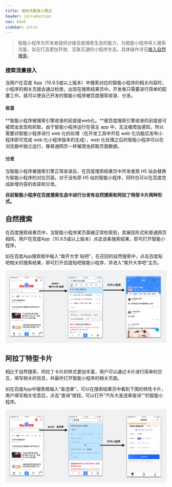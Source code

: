 ```yaml
---
title: 搜索流量接入概述
header: introduction
nav: book
sidebar: intro
---
```


> 智能小程序为开发者提供对接百度搜索生态的能力，为智能小程序导入搜索流量，旨在打造更加开放、互联互通的小程序生态。具体操作详见<a href="https://smartprogram.baidu.com/docs/develop/flow/rank/">接入自然搜索</a>。

### 搜索流量接入 
当用户在百度 App（10.9.5或以上版本）中搜索对应的智能小程序的相关内容时，小程序的相关页面会通过检索，出现在搜索结果页中。开发者只需要进行简单的配置工作，就可以使自己开发的智能小程序被百度搜索收录、分发。

#### 收录

**智能小程序被搜索引擎收录的前提是web化。**被百度搜索引擎收录的前提是可被爬虫发现和抓取，由于智能小程序运行在宿主 app 中，无法被爬虫感知，所以需要对智能小程序进行 web 化的处理（在开发工具中开启 web 化功能后发布小程序即可完成 web 化小程序版本的生成），web 化处理之后的智能小程序可以在浏览器中独立运行，像普通网页一样被爬虫抓取页面数据。
#### 分发
当智能小程序被搜索引擎正常收录后，在百度搜索结果页中开发者原 H5 站会替换为智能小程序的对应页面。对于没有原 H5 站的智能小程序，同时也可以在百度完成新增内容的收录和分发。

**目前智能小程序在百度搜索生态中进行分发有自然搜索和阿拉丁特型卡片两种形式。**

## 自然搜索

在百度搜索结果页中，当智能小程序某页面被正常检索到，其展现形式和普通网页相同，用户在百度App（10.9.5或以上版本）点击该条搜索结果，即可打开智能小程序。

如在百度App搜索框中输入“南开大学 贴吧”，在召回的自然搜索中，点击百度贴吧相关的搜索结果，即可打开百度贴吧智能小程序，并进入“南开大学吧”主页。

![图片](../../img/flow/intro/intro_rank.png)

## 阿拉丁特型卡片
相比于自然搜索，阿拉丁卡片的样式更加丰富，用户可以通过卡片进行简单的交互，填写相关的信息，并最终打开智能小程序的相关页面。

如在百度App中搜索框输入“查违章”，可以在搜索结果页中看到下图的特性卡片，用户填写相关信息后，点击“查询”按钮，可以打开“汽车大圣违章查询””的智能小程序。

![图片](../../img/flow/intro/intro_alading.png)
